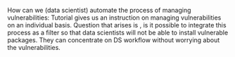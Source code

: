 How can we (data scientist) automate the process of managing vulnerabilities: Tutorial gives us an instruction on managing vulnerabilities on an individual basis. Question that arises is , is it possible to integrate this process as a filter so that data scientists will not be able to install vulnerable packages. They can concentrate on DS workflow without worrying about the vulnerabilities.
